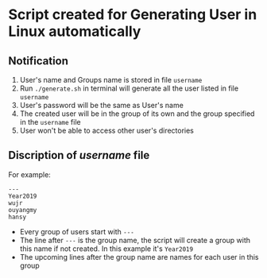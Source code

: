 # Script created for Generating User in Linux automatically
## Notification
1. User's name and Groups name is stored in file `username`
2. Run `./generate.sh` in terminal will generate all the user listed in file `username`
3. User's password will be the same as User's name
4. The created user will be in the group of its own and the group specified in the `username` file
5. User won't be able to access other user's directories

## Discription of _username_ file
For example:
```
---
Year2019
wujr
ouyangmy
hansy
```
* Every group of users start with `---`
* The line after `---` is the group name, the script will create a group with this name if not created. In this example it's `Year2019`
* The upcoming lines after the group name are names for each user in this group
